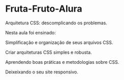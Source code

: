# Fruta-Fruto-Alura
Arquitetura CSS: descomplicando os problemas.

Nesta aula foi ensinado:

Simplificação e organização de seus arquivos CSS.

Criar arquiteturas CSS simples e robusta.

Aprendendo boas práticas e metodologias sobre CSS.

Deixeixando o seu site responsivo.
